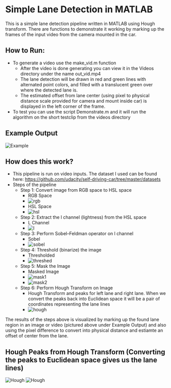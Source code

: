 # Simple Lane Detection in MATLAB
This is a simple lane detection pipeline written in MATLAB using Hough transform.  There are functions to demonstrate it working by marking up the frames of the input video from the camera mounted in the car.

## How to Run:
* To generate a video use the make_vid.m function
	* After the video is done generating you can view it in the Videos directory under the name out_vid.mp4
	* The lane detection will be drawn in red and green lines with alternated point colors, and filled with a translucent green over where the detected lane is.
	* The estimated offset from lane center (using pixel to physical distance scale provided for camera and mount inside car) is displayed in the left corner of the frame.
* To test you can use the script Demonstrate.m and it will run the algorithm on the short testclip from the videos directory

## Example Output
![Example](Images/Example.png)

## How does this work?
* This pipeline is run on video inputs.  The dataset I used can be found here: https://github.com/udacity/self-driving-car/tree/master/datasets
* Steps of the pipeline
	* Step 1: Convert image from RGB space to HSL space
		*	RGB Space
		*	![rgb](Images/rgb.png)
		*	HSL Space
		*	![hsl](Images/hsl.png)
	* Step 2: Extract the l channel (lightness) from the HSL space
		*	L Channel
		*	![l](Images/l.png)
	* Step 3: Perform Sobel–Feldman operator on l channel
		*	Sobel
		*	![sobel](Images/sobel.png)
	* Step 4: Threshold (binarize) the image
		* 	Thresholded
		*	![threshed](Images/threshed.png)
	* Step 5: Mask the Image
		*	Masked Image
		*	![mask1](Images/mask1.png)
		*	![mask2](Images/mask2.png)
	* Step 6:  Perform Hough Transform on Image
		*	Hough Transform and peaks for left lane and right lane.  When we convert the peaks back into Euclidean space it will be a pair of coordinates representing the lane lines
		*	![hough](Images/Hough-figures.png)
		
The results of the steps above is visualized by marking up the found lane region in an image or video (pictured above under Example Output) and also using the pixel difference to convert into physical distance and estiamte an offset of center from the lane.

## Hough Peaks from Hough Transform (Converting the peaks to Euclidean space gives us the lane lines)
![Hough](Hough_Figures/leftlineHough.png)
![Hough](Hough_Figures/rightlineHough.png)

